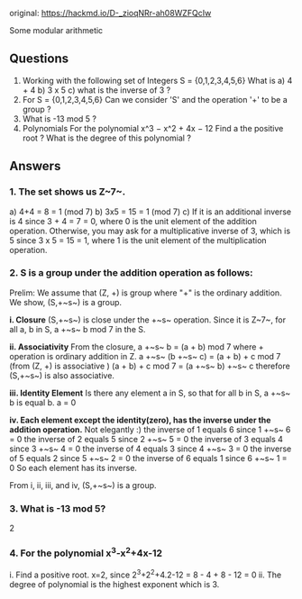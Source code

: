 
original: https://hackmd.io/D-_zioqNRr-ah08WZFQcIw

Some modular arithmetic

## Questions

1. Working with the following set of Integers S =
{0,1,2,3,4,5,6}
What is
a) 4 + 4
b) 3 x 5
c) what is the inverse of 3 ?
2. For S = {0,1,2,3,4,5,6}
Can we consider 'S' and the operation '+' to be a group ?
3. What is
-13 mod 5 ?
4. Polynomials
For the polynomial x^3 − x^2 + 4x − 12
Find a the positive root ?
What is the degree of this polynomial ?

## Answers

### 1. The set shows us Z~7~. 
a) 4+4 = 8 = 1 (mod 7)
b) 3x5 = 15 = 1 (mod 7)
c) If it is an additional inverse is 4 since 3 + 4 = 7 = 0, where 0 is the unit element of the addition operation. 
Otherwise, you may ask for a multiplicative inverse of 3, which is 5 since 3 x 5 = 15 = 1, where 1 is the unit element of the multiplication operation. 

### 2. S is a group under the addition operation as follows: 

Prelim: We assume that (Z, +) is group where "+" is the ordinary addition.
We show, (S,+~s~) is a group. 

**i. Closure**
(S,+~s~) is close under the +~s~ operation. Since it is Z~7~, for all a, b in S, a +~s~ b mod 7 in the S. 

**ii. Associativity**
From the closure, a +~s~ b = (a + b) mod 7 where + operation is ordinary addition in Z. 
a +~s~ (b +~s~  c) = (a + b) + c mod 7 (from (Z, +) is associative ) 
(a + b) + c mod 7 = (a +~s~ b) +~s~ c therefore (S,+~s~) is also associative.

**iii. Identity Element**
Is there any element a in S, so that for all b in S, a +~s~ b is equal b. 
a = 0 

**iv. Each element except the identity(zero), has the inverse under the addition operation.** 
Not elegantly :) 
the inverse of 1 equals 6 since 1 +~s~ 6 = 0 
the inverse of 2 equals 5 since 2 +~s~ 5 = 0 
the inverse of 3 equals 4 since 3 +~s~ 4 = 0 
the inverse of 4 equals 3 since 4 +~s~ 3 = 0 
the inverse of 5 equals 2 since 5 +~s~ 2 = 0 
the inverse of 6 equals 1 since 6 +~s~ 1 = 0 
So each element has its inverse. 

From i, ii, iii, and iv, (S,+~s~) is a group. 

### 3. What is -13 mod 5?

2 

### 4. For the polynomial x<sup>3</sup>-x<sup>2</sup>+4x-12

i. Find a positive root. 
x=2, since 2<sup>3</sup>+2<sup>2</sup>+4.2-12 = 8 - 4 + 8 - 12 = 0
ii. The degree of polynomial is the highest exponent which is 3. 

